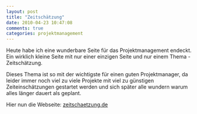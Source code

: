 ```yaml
---
layout: post
title: "Zeitschätzung"
date: 2010-04-23 10:47:08
comments: true
categories: projektmanagement
---
```


Heute habe ich eine wunderbare Seite für das Projektmanagement endeckt.
Ein wirklich kleine Seite mit nur einer einzigen Seite und nur einem Thema - Zeitschätzung.

Dieses Thema ist so mit der wichtigste für einen guten Projektmanager, da leider immer noch viel zu viele Projekte mit viel zu günstigen Zeiteinschätzungen gestartet werden und sich später alle wundern warum alles länger dauert als geplant.

Hier nun die Webseite: [zeitschaetzung.de](http://www.zeitschaetzung.de/)
